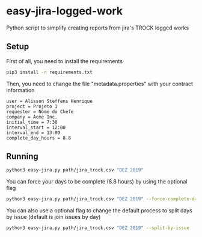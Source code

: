 # easy-jira-logged-work

Python script to simplify creating reports from jira's TROCK logged works

## Setup

First of all, you need to install the requirements

```bash
pip3 install -r requirements.txt
```

Then, you need to change the file "metadata.properties" with your contract information

```properties
user = Alisson Steffens Henrique
project = Projeto 1
requester = Nome do Chefe
company = Acme Inc.
initial_time = 7:30
interval_start = 12:00
interval_end = 13:00
complete_day_hours = 8.8
```

## Running

```bash
python3 easy-jira.py path/jira_trock.csv "DEZ 2019"
```

You can force your days to be complete (8.8 hours) by using the optional flag

```bash
python3 easy-jira.py path/jira_trock.csv "DEZ 2019" --force-complete-day
```

You can also use a optional flag to change the default process to split days by issue (default is join issues by day)

```bash
python3 easy-jira.py path/jira_trock.csv "DEZ 2019" --split-by-issue
```
